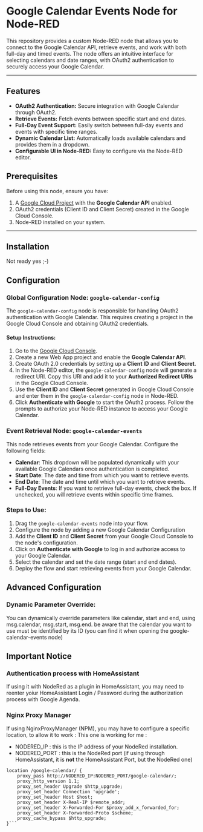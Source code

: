 # Google Calendar Events Node for Node-RED

This repository provides a custom Node-RED node that allows you to connect to the Google Calendar API, retrieve events, and work with both full-day and timed events. The node offers an intuitive interface for selecting calendars and date ranges, with OAuth2 authentication to securely access your Google Calendar.

---

## Features

- **OAuth2 Authentication:** Secure integration with Google Calendar through OAuth2.
- **Retrieve Events:** Fetch events between specific start and end dates.
- **Full-Day Event Support:** Easily switch between full-day events and events with specific time ranges.
- **Dynamic Calendar List:** Automatically loads available calendars and provides them in a dropdown.
- **Configurable UI in Node-RED:** Easy to configure via the Node-RED editor.

## Prerequisites

Before using this node, ensure you have:

1. A [Google Cloud Project](https://console.cloud.google.com/) with the **Google Calendar API** enabled.
2. OAuth2 credentials (Client ID and Client Secret) created in the Google Cloud Console.
3. Node-RED installed on your system.

---

## Installation

Not ready yes ;-)

## Configuration

### Global Configuration Node: `google-calendar-config`

The `google-calendar-config` node is responsible for handling OAuth2 authentication with Google Calendar. This requires creating a project in the Google Cloud Console and obtaining OAuth2 credentials.

#### Setup Instructions:

1. Go to the [Google Cloud Console](https://console.cloud.google.com/).
2. Create a new Web App project and enable the **Google Calendar API**.
3. Create OAuth 2.0 credentials by setting up a **Client ID** and **Client Secret**.
4. In the Node-RED editor, the `google-calendar-config` node will generate a redirect URI. Copy this URI and add it to your **Authorized Redirect URIs** in the Google Cloud Console.
5. Use the **Client ID** and **Client Secret** generated in Google Cloud Console and enter them in the `google-calendar-config` node in Node-RED.
6. Click **Authenticate with Google** to start the OAuth2 process. Follow the prompts to authorize your Node-RED instance to access your Google Calendar.

### Event Retrieval Node: `google-calendar-events`

This node retrieves events from your Google Calendar. Configure the following fields:

- **Calendar**: This dropdown will be populated dynamically with your available Google Calendars once authentication is completed.
- **Start Date**: The date and time from which you want to retrieve events.
- **End Date**: The date and time until which you want to retrieve events.
- **Full-Day Events**: If you want to retrieve full-day events, check the box. If unchecked, you will retrieve events within specific time frames.

### Steps to Use:

1. Drag the `google-calendar-events` node into your flow.
2. Configure the node by adding a new Google Calendar Configuration
3. Add the **Client ID** and **Client Secret** from your Google Cloud Console to the node's configuration.
4. Click on **Authenticate with Google** to log in and authorize access to your Google Calendar.
5. Select the calendar and set the date range (start and end dates).
6. Deploy the flow and start retrieving events from your Google Calendar.

## Advanced Configuration
### Dynamic Parameter Override:

You can dynamically override parameters like calendar, start and end, using msg.calendar, msg.start, msg.end.
be aware that the calendar you want to use must be identified by its ID (you can find it when opening the google-calendar-events node)


## Important Notice
### Authentication process with HomeAssistant
If using it with NodeRed as a plugin in HomeAssistant, you may need to reenter yoiur HomeAssistant Login / Password during the authorization process with Google Agenda.

### Nginx Proxy Manager
If using NginxProxyManager (NPM), you may have to configure a specific location, to allow it to work : 
This one is working for me :
- NODERED_IP : this is the IP address of your NodeRed installation.
- NODERED_PORT : this is the NodeRed port (if using through HomeAssistant, it is **not** the HomeAssistant Port, but the NodeRed one)
```
location /google-calendar/ {
    proxy_pass http://NODERED_IP:NODERED_PORT/google-calendar/; 
    proxy_http_version 1.1;
    proxy_set_header Upgrade $http_upgrade;
    proxy_set_header Connection 'upgrade';
    proxy_set_header Host $host;
    proxy_set_header X-Real-IP $remote_addr;
    proxy_set_header X-Forwarded-For $proxy_add_x_forwarded_for;
    proxy_set_header X-Forwarded-Proto $scheme;
    proxy_cache_bypass $http_upgrade;
}```
